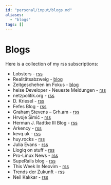 ```yaml
---
id: "personal/input/blogs.md"
aliases:
  - "blogs"
tags: []
---
```


# Blogs

Here is a collection of my rss subscriptions:

- Lobsters - [rss](https://lobste.rs/rss) 
- Realitätsabzweig - [blog](https://steadyhq.com/en/realitatsabzweig/posts)
- Zeitgeschehen im Fokus - [blog](https://zeitgeschehen-im-fokus.ch/de)
- heise Developer - Neueste Meldungen - [rss](https://www.heise.de/developer/rss/news-atom.xml)
- netzpolitik.org - [rss](https://netzpolitik.org/feed/)
- D. Kriesel - [rss](https://www.dkriesel.com/feed.php?blog=blog-de&amp;content=html&amp;linkto=current&amp;mode=blogtng)
- Fefes Blog - [rss](https://blog.fefe.de/rss.xml?html)
- Graham Stevens – Grh.am - [rss](https://grh.am/index.xml)
- Hrvoje Šimić - [rss](https://shime.sh/feed.xml)
- Herman J. Radtke III Blog - [rss](https://hermanradtke.com/atom.xml)
- Arkency - [rss](https://blog.arkency.com/feed.xml)
- kevq.uk - [rss](https://kevquirk.com/feed/)
- huy.rocks - [rss](https://www.huy.rocks/rss.xml)
- Julia Evans - [rss](https://jvns.ca/atom.xml)
- Llogiq on stuff - [rss](https://llogiq.github.io/feed.xml)
- Pro-Linux News - [rss](https://www.pro-linux.de/backend/pro-linux.rdf)
- SupeRails blog - [rss](https://blog.corsego.com/feed.xml)
- This Week In Neovim - [rss](https://this-week-in-neovim.org/rss)
- Trends der Zukunft - [rss](https://www.trendsderzukunft.de/feed/)
- Neil Kakkar - [rss](https://neilkakkar.com/feed.xml)

